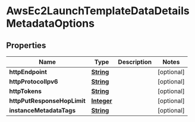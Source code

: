 

# AwsEc2LaunchTemplateDataDetailsMetadataOptions


## Properties

| Name | Type | Description | Notes |
|------------ | ------------- | ------------- | -------------|
|**httpEndpoint** | [**String**](String.md) |  |  [optional] |
|**httpProtocolIpv6** | [**String**](String.md) |  |  [optional] |
|**httpTokens** | [**String**](String.md) |  |  [optional] |
|**httpPutResponseHopLimit** | [**Integer**](Integer.md) |  |  [optional] |
|**instanceMetadataTags** | [**String**](String.md) |  |  [optional] |



